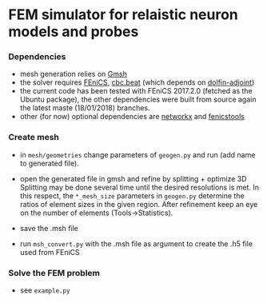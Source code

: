 # FEM simulator for relaistic neuron models and probes

### Dependencies
- mesh generation relies on [Gmsh](https://gmsh.info/#Download)
- the solver requires [FEniCS](https://fenicsproject.org/download/), [cbc.beat](https://bitbucket.org/meg/cbcbeat)
  (which depends on [dolfin-adjoint](http://dolfin-adjoint-doc.readthedocs.io/en/latest/download/index.html))
- the current code has been tested with FEniCS 2017.2.0 (fetched as the Ubuntu package),
  the other dependencies were built from source again the latest maste (18/01/2018)
  branches.
- other (for now) optional dependencies are [networkx](https://networkx.github.io/) and [fenicstools](https://github.com/mikaem/fenicstools)

### Create mesh

- in `mesh/geometries` change parameters of `geogen.py` and run (add name to generated file).

- open the generated file in gmsh and refine by splitting + optimize 3D
  Splitting may be done several time until the desired resolutions is met.
  In this respect, the `*_mesh_size` parameters in `geogen.py` determine
  the ratios of element sizes in the given region. After refinement keep
  an eye on the number of elements (Tools->Statistics).
  
- save the .msh file

- run `msh_convert.py` with the .msh file as argument to create the .h5 file used from FEniCS

### Solve the FEM problem
- see `example.py`
